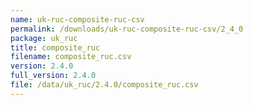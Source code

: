 ```yaml
---
name: uk-ruc-composite-ruc-csv
permalink: /downloads/uk-ruc-composite-ruc-csv/2_4_0
package: uk_ruc
title: composite_ruc
filename: composite_ruc.csv
version: 2.4.0
full_version: 2.4.0
file: /data/uk_ruc/2.4.0/composite_ruc.csv
---
```

